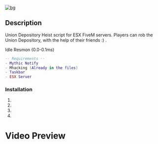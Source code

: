 [![bg][banner]][website]

[banner]: https://cdn.discordapp.com/attachments/851650166473097217/879125353178730526/Union.png
[website]: https://tronix.website

## Description
Union Depository Heist script for ESX FiveM servers. Players can rob the Union Depository, with the help of their friends :) .


Idle Resmon (0.0-0.1ms)
```lua
-- Requirements --
- Mythic Notify
- Mhacking (Already in the files)
- Taskbar
- ESX Server
```

### Installation
1. 
2. 
3. 
4. 

# Video Preview
